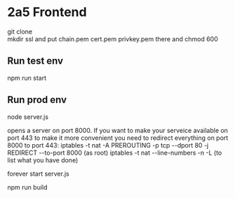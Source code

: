 # 2a5 Frontend

git clone  
mkdir ssl and put chain.pem cert.pem privkey.pem there and chmod 600  

## Run test env
npm run start

## Run prod env
node server.js

opens a server on port 8000. If you want to make your serveice available on port 443 to make it more convenient you need to redirect everything on port 8000 to port 443:
iptables -t nat -A PREROUTING -p tcp --dport 80 -j REDIRECT --to-port 8000 (as root)
iptables -t nat --line-numbers -n -L (to list what you have done)

forever start server.js

npm run build  
